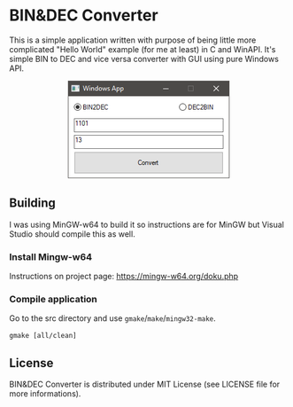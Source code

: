 #  BIN&DEC Converter

This is a simple application written with purpose of being little more complicated "Hello World" example (for me at least) in C and WinAPI. It's simple BIN to DEC and vice versa converter with GUI using pure Windows API.

<span style="display:block;text-align:center">![Screenshot](./doc/screenshot.png)

## Building
I was using MinGW-w64 to build it so instructions are for MinGW but Visual Studio should compile this as well.

### Install Mingw-w64
Instructions on project page:
https://mingw-w64.org/doku.php

### Compile application

Go to the src directory and use `gmake`/`make`/`mingw32-make`.

```
gmake [all/clean]
```

## License
BIN&DEC Converter is distributed under MIT License (see LICENSE file for more informations).
